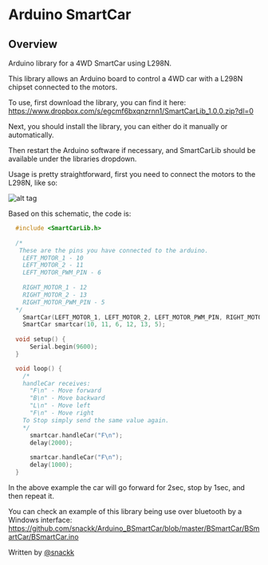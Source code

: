 # Arduino SmartCar 

## Overview

Arduino library for a 4WD SmartCar using L298N.

This library allows an Arduino board to control a 4WD car with a L298N chipset connected to the motors. 

To use, first download the library, you can find it here: https://www.dropbox.com/s/egcmf6bxqnzrnn1/SmartCarLib_1.0.0.zip?dl=0

Next, you should install the library, you can either do it manually or automatically.

Then restart the Arduino software if necessary, and SmartCarLib should be available under the libraries dropdown.

Usage is pretty straightforward, first you need to connect the motors to the L298N, like so:

![alt tag](https://www.dropbox.com/s/ajhv19hcuea3n10/SmartCar_bb.png?dl=1)

Based on this schematic, the code is:
```c
  #include <SmartCarLib.h>
    
  /*
   These are the pins you have connected to the arduino.
    LEFT_MOTOR_1 - 10
    LEFT_MOTOR_2 - 11
    LEFT_MOTOR_PWM_PIN - 6
    
    RIGHT_MOTOR_1 - 12
    RIGHT_MOTOR_2 - 13
    RIGHT_MOTOR_PWM_PIN - 5
  */
	SmartCar(LEFT_MOTOR_1, LEFT_MOTOR_2, LEFT_MOTOR_PWM_PIN, RIGHT_MOTOR_1, RIGHT_MOTOR_2, RIGHT_MOTOR_PWM_PIN)
	SmartCar smartcar(10, 11, 6, 12, 13, 5);
	
  void setup() {
	  Serial.begin(9600);
  }

  void loop() {
    /*
    handleCar receives: 
      "F\n" - Move forward
      "B\n" - Move backward
      "L\n" - Move left
      "F\n" - Move right
    To Stop simply send the same value again.
    */
	  smartcar.handleCar("F\n");
	  delay(2000);
	  
	  smartcar.handleCar("F\n");
	  delay(1000);
  }

  ```
  In the above example the car will go forward for 2sec, stop by 1sec, and then repeat it.
  
  You can check an example of this library being use over bluetooth by a Windows interface: https://github.com/snackk/Arduino_BSmartCar/blob/master/BSmartCar/BSmartCar/BSmartCar.ino
  
  Written by [@snackk](https://github.com/snackk)


